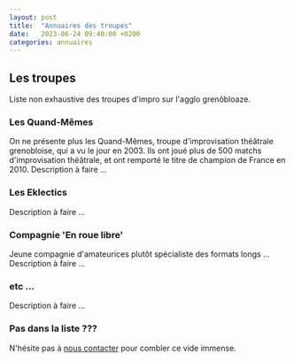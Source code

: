 ```yaml
---
layout: post
title:  "Annuaires des troupes"
date:   2023-06-24 09:40:00 +0200
categories: annuaires
---
```


## Les troupes

Liste non exhaustive des troupes d'impro sur l'agglo grenôbloaze.

### Les Quand-Mêmes
On ne présente plus les Quand-Mêmes, troupe d'improvisation théâtrale grenobloise, qui a vu le jour en 2003. Ils ont joué plus de 500 matchs d'improvisation théâtrale, et ont remporté le titre de champion de France en 2010.
Description à faire ...

### Les Eklectics
Description à faire ...

### Compagnie 'En roue libre'
Jeune compagnie d'amateurices plutôt spécialiste des formats longs ...
Description à faire ...

### etc ...
Description à faire ...

### Pas dans la liste ???
N'hésite pas à <a href='/contact/'>nous contacter</a> pour combler ce vide immense.